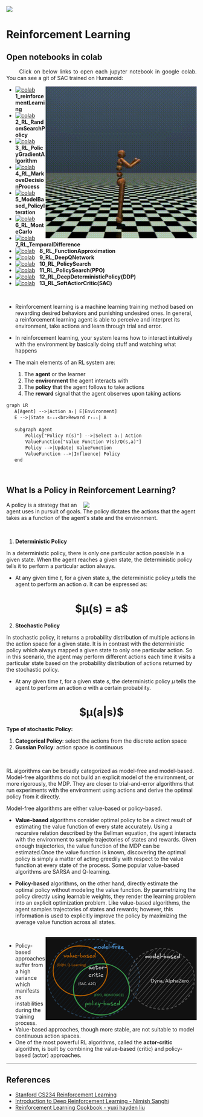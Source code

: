![](https://xaltius.tech/wp-content/uploads/2019/07/Reinforcement-Learning.jpg)


# **Reinforcement Learning**

## Open notebooks in colab
<p align='justify'>
    &emsp;&emsp; Click on below links to open each jupyter notebook in google colab. You can see a git of SAC trained on Humanoid:
</p>

<img src="https://github.com/Mhddaraaa/start/blob/main/ReinforcementLearning/SAC_models/Humanoid.gif" alt="SAC_git" width='400' align='right'>

[logo]: https://colab.research.google.com/assets/colab-badge.svg
- [![colab][logo]](https://colab.research.google.com/github/Mhddaraaa/start/blob/main/ReinforcementLearning/1_reinforcementLearning.ipynb) &nbsp; **1_reinforcementLearning**
- [![colab][logo]](https://colab.research.google.com/github/Mhddaraaa/start/blob/main/ReinforcementLearning/2_RL_RandomSearchPolicy.ipynb) &nbsp; **2_RL_RandomSearchPolicy**
- [![colab][logo]](https://colab.research.google.com/github/Mhddaraaa/start/blob/main/ReinforcementLearning/3_RL_PolicyGradientAlgorithm.ipynb) &nbsp; **3_RL_PolicyGradientAlgorithm**
- [![colab][logo]](https://colab.research.google.com/github/Mhddaraaa/start/blob/main/ReinforcementLearning/4_RL_MarkoveDecisionProcess.ipynb) &nbsp; **4_RL_MarkoveDecisionProcess**
- [![colab][logo]](https://colab.research.google.com/github/Mhddaraaa/start/blob/main/ReinforcementLearning/5_ModelBased_PolicyIteration.ipynb) &nbsp; **5_ModelBased_PolicyIteration**
- [![colab][logo]](https://colab.research.google.com/github/Mhddaraaa/start/blob/main/ReinforcementLearning/6_RL_MonteCarlo.ipynb) &nbsp; **6_RL_MonteCarlo**
- [![colab][logo]](https://colab.research.google.com/github/Mhddaraaa/start/blob/main/ReinforcementLearning/7_RL_TemporalDifference.ipynb) &nbsp; **7_RL_TemporalDifference**
- [![colab][logo]](https://colab.research.google.com/github/Mhddaraaa/start/blob/main/ReinforcementLearning/8_RL_FunctionApproximation.ipynb) &nbsp; **8_RL_FunctionApproximation**
- [![colab][logo]](https://colab.research.google.com/github/Mhddaraaa/start/blob/main/ReinforcementLearning/9_RL_DeepQNetwork.ipynb) &nbsp; **9_RL_DeepQNetwork**
- [![colab][logo]](https://colab.research.google.com/github/Mhddaraaa/start/blob/main/ReinforcementLearning/10_RL_PolicySearch.ipynb) &nbsp; **10_RL_PolicySearch**
- [![colab][logo]](https://colab.research.google.com/github/Mhddaraaa/start/blob/main/ReinforcementLearning/11_RL_PolicySearch(PPO).ipynb) &nbsp; **11_RL_PolicySearch(PPO)**
- [![colab][logo]](https://colab.research.google.com/github/Mhddaraaa/start/blob/main/ReinforcementLearning/12_RL_DeepDeterministicPolicy(DDP).ipynb) &nbsp; **12_RL_DeepDeterministicPolicy(DDP)**
- [![colab][logo]](https://colab.research.google.com/github/Mhddaraaa/start/blob/main/ReinforcementLearning/13_RL_SoftActiorCritic.ipynb) &nbsp; **13_RL_SoftActiorCritic(SAC)**

<br>

- Reinforcement learning is a machine learning training method based on rewarding desired behaviors and punishing undesired ones. In general, a reinforcement learning agent is able to perceive and interpret its environment, take actions and learn through trial and error.
- In reinforcement learning, your system learns how to interact intuitively with the environment by basically doing stuff and watching what happens

- The main elements of an RL system are:

  1. The **agent** or the learner
  2. The **environment** the agent interacts with
  3. The **policy** that the agent follows to take actions
  4. The **reward** signal that the agent observes upon taking actions

 ```mermaid
graph LR
    A[Agent] -->|Action aₜ| E[Environment]
    E -->|State sₜ₊₁<br>Reward rₜ₊₁| A

    subgraph Agent
        Policy["Policy π(s)"] -->|Select aₜ| Action
        ValueFunction["Value Function V(s)/Q(s,a)"]
        Policy -->|Update| ValueFunction
        ValueFunction -->|Influence| Policy
    end
```
  
<br>
 
## What Is a **Policy** in Reinforcement Learning?
<img width="300" align="right" src="https://media0.giphy.com/media/v1.Y2lkPTc5MGI3NjExdmR3NTFlMWl0ZWtrOW1xdHNqY2V1Z3NxcWc2ejE0aWhsZzBienBnMyZlcD12MV9naWZzX3NlYXJjaCZjdD1n/bU2xOiv6LlSyB75szf/giphy.gif">

A policy is a strategy that an agent uses in pursuit of goals. The policy dictates the actions that the agent takes as a function of the agent's state and the environment.

<br>

1. **Deterministic Policy**

In a deterministic policy, there is only one particular action possible in a given state. When the agent reaches a given state, the deterministic policy tells it to perform a particular action always.

- At any given time $t$, for a given state $s$, the deterministic policy $μ$ tells the agent to perform an action $a$. It can be expressed as:

<h1 align="center"> $μ(s) = a$  </h1>

2. **Stochastic Policy**

In stochastic policy, it returns a probability distribution of multiple actions in the action space for a given state. It is in contrast with the deterministic policy which always mapped a given state to only one particular action. So in this scenario, the agent may perform different actions each time it visits a particular state based on the probability distribution of actions returned by the stochastic policy.

- At any given time $t$, for a given state $s$, the deterministic policy $μ$ tells the agent to perform an action $a$ with a certain probability.

<h1 align="center"> $μ(a|s)$ </h1>

**Type of stochastic Policy:**
1. **Categorical Policy**: select the actions from the discrete action space
2. **Gussian Policy**: action space is continuous
<br>

RL algorithms can be broadly categorized as model-free and model-based. Model-free algorithms do not build an explicit model of the environment, or more rigorously, the MDP.
They are closer to trial-and-error algorithms that run experiments with the environment using actions and derive the optimal policy from it directly.


Model-free algorithms are either value-based or policy-based.
- **Value-based** algorithms consider optimal policy to be a direct result of estimating the value function of every state accurately. Using a recursive relation described by the Bellman equation, the agent interacts with the environment to sample trajectories of states and rewards. Given enough trajectories, the value function of the MDP can be estimated.Once the value function is known, discovering the optimal policy is simply a matter of acting greedily with respect to the value function at every state of the process. Some popular value-based algorithms are SARSA and Q-learning. 

- **Policy-based** algorithms, on the other hand, directly estimate the optimal policy without modeling the value function. By parametrizing the policy directly using learnable weights, they render the learning problem into an explicit optimization problem. Like value-based algorithms, the agent samples trajectories of states and rewards; however, this information is used to explicitly improve the policy by maximizing the average value function across all states.
<br>
<img align="right" width="400" src="https://github.com/Mhddaraaa/start/blob/main/ReinforcementLearning/SAC_models/venn_diagram.png">

- Policy-based approaches suffer from a high variance which manifests as instabilities during the training process.
- Value-based approaches, though more stable, are not suitable to model continuous action spaces.
- One of the most powerful RL algorithms, called the **actor-critic** algorithm, is built by combining the value-based (critic) and policy-based (actor) approaches.


---
## **References**

- [Stanford CS234 Reinforcement Learning](https://www.youtube.com/watch?v=WsvFL-LjA6U&list=PLoROMvodv4rN4wG6Nk6sNpTEbuOSosZdX)
- [Introduction to Deep Reinforcement Learning - Nimish Sanghi](https://nsanghi.com/blog/deep-rl/)
- [Reinforcement Learning Cookbook - yuxi hayden liu](https://www.amazon.com/PyTorch-Reinforcement-Learning-Cookbook-self-learning/dp/1838551964)
